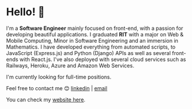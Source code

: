 Hello! 👋
================
I'm a **Software Engineer** mainly focused on front-end, with a passion for developing beautiful applications. I graduated **RIT** with a major on Web & Mobile Computing, Minor in Software Engineering and an immersion in Mathematics. I have developed everything from automated scripts, to JavaScript (Express.js) and Python (Django) APIs as well as several front-ends with React.js. I've also deployed with several cloud services such as Railways, Heroku, Azure and Amazon Web Services.

I'm currently looking for full-time positions.

Feel free to contact me 😊 [linkedin](https://www.linkedin.com/in/danielchungg/) | [email](mailto:dec8768@rit.edu)

You can check my [website here](https://www.pikachungg.com).
